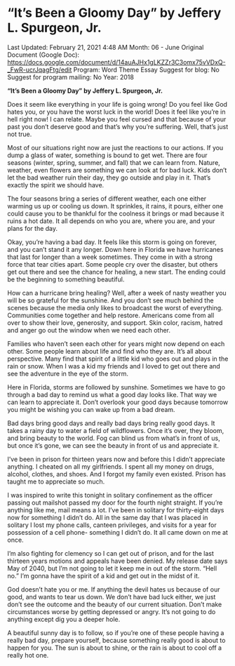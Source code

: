 # “It’s Been a Gloomy Day” by Jeffery L. Spurgeon, Jr.

Last Updated: February 21, 2021 4:48 AM
Month: 06 - June
Original Document (Google Doc): https://docs.google.com/document/d/14auAJHx1gLKZZr3C3omx75vVDxQ-_FwR-ucrJqagFtg/edit
Program: Word Theme Essay
Suggest for blog: No
Suggest for program mailing: No
Year: 2018

**“It’s Been a Gloomy Day” by Jeffery L. Spurgeon, Jr.**

Does it seem like everything in your life is going wrong! Do you feel like God hates you, or you have the worst luck in the world! Does it feel like you’re in hell right now! I can relate. Maybe you feel cursed and that because of your past you don’t deserve good and that’s why you’re suffering. Well, that’s just not true.

Most of our situations right now are just the reactions to our actions. If you dump a glass of water, something is bound to get wet. There are four seasons (winter, spring, summer, and fall) that we can learn from. Nature, weather, even flowers are something we can look at for bad luck. Kids don’t let the bad weather ruin their day, they go outside and play in it. That’s exactly the spirit we should have.

The four seasons bring a series of different weather, each one either warming us up or cooling us down. It sprinkles, it rains, it pours, either one could cause you to be thankful for the coolness it brings or mad because it ruins a hot date. It all depends on who you are, where you are, and your plans for the day.

Okay, you’re having a bad day. It feels like this storm is going on forever, and you can’t stand it any longer. Down here in Florida we have hurricanes that last for longer than a week sometimes. They come in with a strong force that tear cities apart. Some people cry over the disaster, but others get out there and see the chance for healing, a new start. The ending could be the beginning to something beautiful.

How can a hurricane bring healing? Well, after a week of nasty weather you will be so grateful for the sunshine. And you don’t see much behind the scenes because the media only likes to broadcast the worst of everything. Communities come together and help restore. Americans come from all over to show their love, generosity, and support. Skin color, racism, hatred and anger go out the window when we need each other.

Families who haven’t seen each other for years might now depend on each other. Some people learn about life and find who they are. It’s all about perspective. Many find that spirit of a little kid who goes out and plays in the rain or snow. When I was a kid my friends and I loved to get out there and see the adventure in the eye of the storm.

Here in Florida, storms are followed by sunshine. Sometimes we have to go through a bad day to remind us what a good day looks like. That way we can learn to appreciate it. Don’t overlook your good days because tomorrow you might be wishing you can wake up from a bad dream.

Bad days bring good days and really bad days bring really good days. It takes a rainy day to water a field of wildflowers. Once it’s over, they bloom, and bring beauty to the world. Fog can blind us from what’s in front of us, but once it’s gone, we can see the beauty in front of us and appreciate it.

I’ve been in prison for thirteen years now and before this I didn’t appreciate anything. I cheated on all my girlfriends. I spent all my money on drugs, alcohol, clothes, and shoes. And I forgot my family even existed. Prison has taught me to appreciate so much.

I was inspired to write this tonight in solitary confinement as the officer passing out mailshot passed my door for the fourth night straight. If you’re anything like me, mail means a lot. I’ve been in solitary for thirty-eight days now for something I didn’t do. All in the same day that I was placed in solitary I lost my phone calls, canteen privileges, and visits for a year for possession of a cell phone- something I didn’t do. It all came down on me at once.

I’m also fighting for clemency so I can get out of prison, and for the last thirteen years motions and appeals have been denied. My release date says May of 2040, but I’m not going to let it keep me in out of the storm. “Hell no.” I’m gonna have the spirit of a kid and get out in the midst of it.

God doesn’t hate you or me. If anything the devil hates us because of our good, and wants to tear us down. We don’t have bad luck either, we just don’t see the outcome and the beauty of our current situation. Don’t make circumstances worse by getting depressed or angry. It’s not going to do anything except dig you a deeper hole.

A beautiful sunny day is to follow, so if you’re one of these people having a really bad day, prepare yourself, because something really good is about to happen for you. The sun is about to shine, or the rain is about to cool off a really hot one.